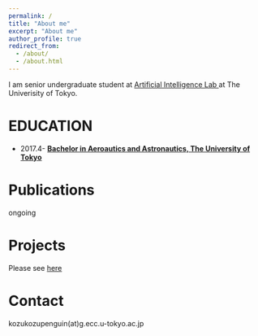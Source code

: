```yaml
---
permalink: /
title: "About me"
excerpt: "About me"
author_profile: true
redirect_from: 
  - /about/
  - /about.html
---
```


I am senior undergraduate student at [Artificial Intelligence Lab ](http://www.ailab.t.u-tokyo.ac.jp/) at The Univerisity of Tokyo.

EDUCATION
======
- 2017.4- [**Bachelor in Aeroautics and Astronautics, The University of Tokyo**](http://www.aerospace.t.u-tokyo.ac.jp/)

Publications
======
ongoing

Projects
======
Please see [here]()

Contact
=====
kozukozupenguin(at)g.ecc.u-tokyo.ac.jp
